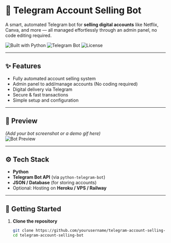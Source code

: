 # 🤖 Telegram Account Selling Bot

A smart, automated Telegram bot for **selling digital accounts** like Netflix, Canva, and more — all managed effortlessly through an admin panel, no code editing required.

![Built with Python](https://img.shields.io/badge/Built%20with-Python-blue?style=flat-square)
![Telegram Bot](https://img.shields.io/badge/Powered%20by-Telegram%20Bot-blueviolet?style=flat-square)
![License](https://img.shields.io/github/license/yourusername/telegram-account-selling-bot?style=flat-square)

---

## ✨ Features

- Fully automated account selling system
- Admin panel to add/manage accounts (No coding required)
- Digital delivery via Telegram
- Secure & fast transactions
- Simple setup and configuration

---

## 📸 Preview

*(Add your bot screenshot or a demo gif here)*  
![Bot Preview](https://your-screenshot-link.com/preview.png)

---

## ⚙️ Tech Stack

- **Python**
- **Telegram Bot API** (via `python-telegram-bot`)
- **JSON / Database** (for storing accounts)
- Optional: Hosting on **Heroku / VPS / Railway**

---

## 🚀 Getting Started

1. **Clone the repository**
   ```bash
   git clone https://github.com/yourusername/telegram-account-selling-bot.git
   cd telegram-account-selling-bot

